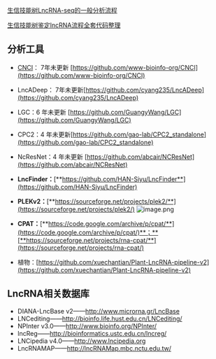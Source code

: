 [生信技能树LncRNA-seq的一般分析流程](https://mp.weixin.qq.com/s/cGwYn8yuaV-Og4qUkKfc2w)

[生信技能树鉴定lncRNA流程全套代码整理](https://mp.weixin.qq.com/s/xqO7Wur2cMLLwRUSgR1yuQ)

## 分析工具
- [CNCI](https://github.com/www-bioinfo-org/CNCI)： 7年未更新 [https://github.com/www-bioinfo-org/CNCI](https://github.com/www-bioinfo-org/CNCI)
- LncADeep： 7年未更新[https://github.com/cyang235/LncADeep](https://github.com/cyang235/LncADeep)
- LGC：6 年未更新 [https://github.com/GuangyWang/LGC](https://github.com/GuangyWang/LGC)  
- CPC2：4 年未更新[https://github.com/gao-lab/CPC2_standalone](https://github.com/gao-lab/CPC2_standalone)
- NcResNet：4 年未更新 [https://github.com/abcair/NCResNet](https://github.com/abcair/NCResNet)
- **LncFinder：**[**https://github.com/HAN-Siyu/LncFinder**](https://github.com/HAN-Siyu/LncFinder)
- **PLEKv2：**[**https://sourceforge.net/projects/plek2/**](https://sourceforge.net/projects/plek2/)
![image.png](https://s2.loli.net/2025/08/31/gjRfPp9Y5XVchNs.png)

- **CPAT：**[**https://code.google.com/archive/p/cpat/**](https://code.google.com/archive/p/cpat/)**；**[**https://sourceforge.net/projects/rna-cpat/**](https://sourceforge.net/projects/rna-cpat/)
- 植物：[https://github.com/xuechantian/Plant-LncRNA-pipeline-v2](https://github.com/xuechantian/Plant-LncRNA-pipeline-v2)
## LncRNA相关数据库
- DIANA-LncBase v2——http://www.microrna.gr/LncBase
- LNCediting——http://bioinfo.life.hust.edu.cn/LNCediting/
- NPInter v3.0——http://www.bioinfo.org/NPInter/
- lncReg——http://bioinformatics.ustc.edu.cn/lncreg/
- LNCipedia v4.0——http://www.lncipedia.org
- LncRNAMAP——http://lncRNAMap.mbc.nctu.edu.tw/
